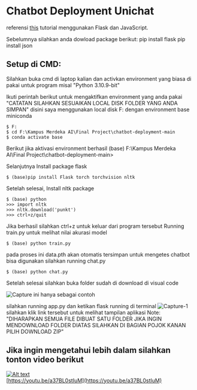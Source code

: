 # Chatbot Deployment Unichat

referensi [this](https://github.com/python-engineer/pytorch-chatbot) tutorial menggunakan Flask dan JavaScript.

Sebelumnya silahkan anda dowload package berikut:
pip install flask
pip install json

## Setup di CMD:
Silahkan buka cmd di laptop kalian dan activkan environment yang biasa di pakai untuk program misal "Python 3.10.9-bit"

Ikuti perintah berikut untuk mengaktifkan environment yang anda pakai
"CATATAN SILAHKAN SESUAIKAN LOCAL DISK FOLDER YANG ANDA SIMPAN"
disini saya menggunakan local disk F: dengan environment base miniconda
```
$ F:
$ cd F:\Kampus Merdeka AI\Final Project\chatbot-deployment-main
$ conda activate base 
```
Berikut jika aktivasi environment berhasil
(base) F:\Kampus Merdeka AI\Final Project\chatbot-deployment-main>

Selanjutnya Install package flask
```
$ (base)pip install Flask torch torchvision nltk
```
Setelah selesai, Install nltk package
```
$ (base) python
>>> import nltk
>>> nltk.download('punkt')
>>> ctrl+z/quit
```
Jika berhasil silahkan ctrl+z untuk keluar dari program tersebut
Running train.py untuk melihat nilai akurasi model
```
$ (base) python train.py
```
pada proses ini data.pth akan otomatis tersimpan untuk mengetes chatbot bisa digunakan 
silahkan running chat.py
```
$ (base) python chat.py
```
Setelah selesai silahkan buka folder sudah di download di visual code  

![Capture](https://github.com/irma119/chatbot-deployment-unichat/assets/110200862/a446405c-62dd-4e94-b6f9-20ec34bb23f8) ini hanya sebagai contoh

silahkan running app.py dan ketikan flask running di terminal 
![Capture-1](https://github.com/irma119/chatbot-deployment-unichat/assets/110200862/ec0b0464-4fc5-425e-97fd-94a01e8ca593)
silahkan klik link tersebut untuk melihat tampilan aplikasi 
Note: "DIHARAPKAN SEMUA FILE DIBUAT SATU FOLDER JIKA INGIN MENDOWNLOAD FOLDER DIATAS SILAHKAN DI BAGIAN POJOK KANAN PILIH DOWNLOAD ZIP"

## Jika ingin mengetahui lebih dalam silahkan tonton video berikut 
[![Alt text](https://img.youtube.com/vi/a37BL0stIuM/hqdefault.jpg)](https://youtu.be/a37BL0stIuM)  
[https://youtu.be/a37BL0stIuM](https://youtu.be/a37BL0stIuM)
